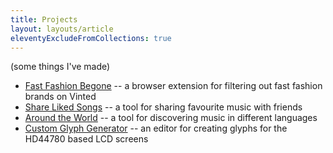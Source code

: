 ```yaml
---
title: Projects
layout: layouts/article
eleventyExcludeFromCollections: true
---
```


(some things I've made)

- [Fast Fashion Begone](fast-fashion-begone) -- a browser extension for filtering out fast fashion brands on Vinted
- [Share Liked Songs](https://nonnullish.github.io/share-liked-songs) -- a tool for sharing favourite music with friends
- [Around the World](/around-the-world) -- a tool for discovering music in different languages
- [Custom Glyph Generator](https://nonnullish.github.io/screenduino/) -- an editor for creating glyphs for the HD44780 based LCD screens
